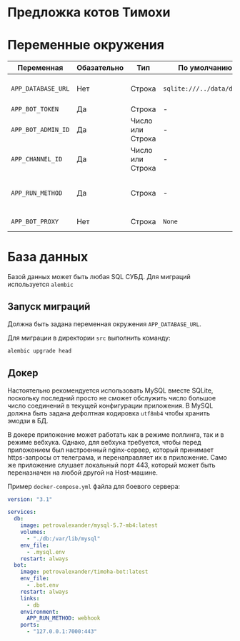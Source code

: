 Предложка котов Тимохи
===

# Переменные окружения

Переменная | Обазательно | Тип | По умолчанию | Назначение
--- | --- | --- | --- | ---
`APP_DATABASE_URL` | Нет | Строка | `sqlite:///../data/db.db` |  URL-подключения к БД, который можно использовать с SQLAlchemy
`APP_BOT_TOKEN` | Да | Строка | - | Токен бота
`APP_BOT_ADMIN_ID` | Да | Число или Строка | - | Идентификатор или юзернейм канала в виде `@username`
`APP_CHANNEL_ID` | Да | Число или Строка | - | Идентификатор или юзернейм канала в виде `@username`
`APP_RUN_METHOD` | Да | Строка | - | Способ запуска бота: `pooling` или `webhook`. При использовании webhook бот будет слушать порт `443`
`APP_BOT_PROXY` | Нет | Строка | `None` | Прокси для бота. Например: `socks5h://user:pass@host:port`

# База данных

Базой данных может быть любая SQL СУБД. Для миграций используется `alembic`

## Запуск миграций

Должна быть задана переменная окружения `APP_DATABASE_URL`.

Для миграции в директории `src` выполнить команду:
```bash
alembic upgrade head
```

## Докер

Настоятельно рекомендуется использовать MySQL вместе SQLite, поскольку последний просто не сможет обслужить
число большое число соединений в текущей конфигурации приложения. В MySQL должна быть задана дефолтная
кодировка `utf8mb4` чтобы хранить эмодзи в БД.

В докере приложение может работать как в режиме поллинга, так и в режиме вебхука.
Однако, для вебхука требуется, чтобы перед приложением был настроенный nginx-сервер,
который принимает https-запросы от телеграма, и перенаправляет их в приложение. Само
же приложение слушает локальный порт 443, который может быть переназначен на любой
другой на Host-машине.

Пример `docker-compose.yml` файла для боевого сервера:
```yaml
version: "3.1"

services:
  db:
    image: petrovalexander/mysql-5.7-mb4:latest
    volumes:
      - "./db:/var/lib/mysql"
    env_file:
      - .mysql.env
    restart: always
  bot:
    image: petrovalexander/timoha-bot:latest
    env_file:
      - .bot.env
    restart: always
    links:
      - db
    environment:
      APP_RUN_METHOD: webhook
    ports:
      - "127.0.0.1:7000:443"
```

